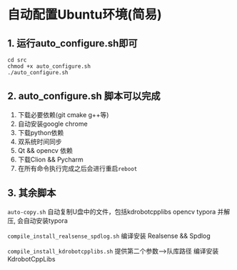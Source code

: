 # 自动配置Ubuntu环境(简易)

## 1. 运行auto_configure.sh即可

```shell
cd src
chmod +x auto_configure.sh
./auto_configure.sh
```

## 2. auto_configure.sh 脚本可以完成

1. 下载必要依赖(git cmake g++等)
2. 自动安装google chrome
3. 下载python依赖
4. 双系统时间同步
5. Qt && opencv 依赖
6. 下载Clion && Pycharm
7. 在所有命令执行完成之后会进行重启`reboot`

## 3. 其余脚本

`auto-copy.sh` 自动复制U盘中的文件，包括kdrobotcpplibs opencv typora 并解压, 会自动安装typora

`compile_install_realsense_spdlog.sh` 编译安装 Realsense && Spdlog

`compile_install_kdrobotcpplibs.sh` 提供第二个参数-->队库路径 编译安装 KdrobotCppLibs
